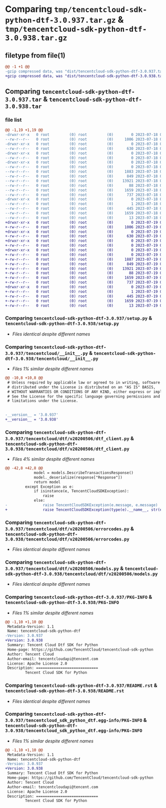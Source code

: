 # Comparing `tmp/tencentcloud-sdk-python-dtf-3.0.937.tar.gz` & `tmp/tencentcloud-sdk-python-dtf-3.0.938.tar.gz`

## filetype from file(1)

```diff
@@ -1 +1 @@
-gzip compressed data, was "dist/tencentcloud-sdk-python-dtf-3.0.937.tar", last modified: Tue Jul 18 00:22:59 2023, max compression
+gzip compressed data, was "dist/tencentcloud-sdk-python-dtf-3.0.938.tar", last modified: Wed Jul 19 00:38:12 2023, max compression
```

## Comparing `tencentcloud-sdk-python-dtf-3.0.937.tar` & `tencentcloud-sdk-python-dtf-3.0.938.tar`

### file list

```diff
@@ -1,19 +1,19 @@
-drwxr-xr-x   0 root         (0) root         (0)        0 2023-07-18 00:22:59.000000 tencentcloud-sdk-python-dtf-3.0.937/
--rw-r--r--   0 root         (0) root         (0)     1006 2023-07-18 00:22:59.000000 tencentcloud-sdk-python-dtf-3.0.937/setup.py
-drwxr-xr-x   0 root         (0) root         (0)        0 2023-07-18 00:22:59.000000 tencentcloud-sdk-python-dtf-3.0.937/tencentcloud/
--rw-r--r--   0 root         (0) root         (0)      630 2023-07-18 00:22:59.000000 tencentcloud-sdk-python-dtf-3.0.937/tencentcloud/__init__.py
-drwxr-xr-x   0 root         (0) root         (0)        0 2023-07-18 00:22:59.000000 tencentcloud-sdk-python-dtf-3.0.937/tencentcloud/dtf/
--rw-r--r--   0 root         (0) root         (0)        0 2023-07-18 00:22:59.000000 tencentcloud-sdk-python-dtf-3.0.937/tencentcloud/dtf/__init__.py
-drwxr-xr-x   0 root         (0) root         (0)        0 2023-07-18 00:22:59.000000 tencentcloud-sdk-python-dtf-3.0.937/tencentcloud/dtf/v20200506/
--rw-r--r--   0 root         (0) root         (0)        0 2023-07-18 00:22:59.000000 tencentcloud-sdk-python-dtf-3.0.937/tencentcloud/dtf/v20200506/__init__.py
--rw-r--r--   0 root         (0) root         (0)     1883 2023-07-18 00:22:59.000000 tencentcloud-sdk-python-dtf-3.0.937/tencentcloud/dtf/v20200506/dtf_client.py
--rw-r--r--   0 root         (0) root         (0)      849 2023-07-18 00:22:59.000000 tencentcloud-sdk-python-dtf-3.0.937/tencentcloud/dtf/v20200506/errorcodes.py
--rw-r--r--   0 root         (0) root         (0)    13921 2023-07-18 00:22:59.000000 tencentcloud-sdk-python-dtf-3.0.937/tencentcloud/dtf/v20200506/models.py
--rw-r--r--   0 root         (0) root         (0)       88 2023-07-18 00:22:59.000000 tencentcloud-sdk-python-dtf-3.0.937/setup.cfg
--rw-r--r--   0 root         (0) root         (0)     1659 2023-07-18 00:22:59.000000 tencentcloud-sdk-python-dtf-3.0.937/PKG-INFO
--rw-r--r--   0 root         (0) root         (0)      737 2023-07-18 00:22:59.000000 tencentcloud-sdk-python-dtf-3.0.937/README.rst
-drwxr-xr-x   0 root         (0) root         (0)        0 2023-07-18 00:22:59.000000 tencentcloud-sdk-python-dtf-3.0.937/tencentcloud_sdk_python_dtf.egg-info/
--rw-r--r--   0 root         (0) root         (0)        1 2023-07-18 00:22:59.000000 tencentcloud-sdk-python-dtf-3.0.937/tencentcloud_sdk_python_dtf.egg-info/dependency_links.txt
--rw-r--r--   0 root         (0) root         (0)      445 2023-07-18 00:22:59.000000 tencentcloud-sdk-python-dtf-3.0.937/tencentcloud_sdk_python_dtf.egg-info/SOURCES.txt
--rw-r--r--   0 root         (0) root         (0)     1659 2023-07-18 00:22:59.000000 tencentcloud-sdk-python-dtf-3.0.937/tencentcloud_sdk_python_dtf.egg-info/PKG-INFO
--rw-r--r--   0 root         (0) root         (0)       13 2023-07-18 00:22:59.000000 tencentcloud-sdk-python-dtf-3.0.937/tencentcloud_sdk_python_dtf.egg-info/top_level.txt
+drwxr-xr-x   0 root         (0) root         (0)        0 2023-07-19 00:38:12.000000 tencentcloud-sdk-python-dtf-3.0.938/
+-rw-r--r--   0 root         (0) root         (0)     1006 2023-07-19 00:38:11.000000 tencentcloud-sdk-python-dtf-3.0.938/setup.py
+drwxr-xr-x   0 root         (0) root         (0)        0 2023-07-19 00:38:12.000000 tencentcloud-sdk-python-dtf-3.0.938/tencentcloud/
+-rw-r--r--   0 root         (0) root         (0)      630 2023-07-19 00:38:11.000000 tencentcloud-sdk-python-dtf-3.0.938/tencentcloud/__init__.py
+drwxr-xr-x   0 root         (0) root         (0)        0 2023-07-19 00:38:12.000000 tencentcloud-sdk-python-dtf-3.0.938/tencentcloud/dtf/
+-rw-r--r--   0 root         (0) root         (0)        0 2023-07-19 00:38:11.000000 tencentcloud-sdk-python-dtf-3.0.938/tencentcloud/dtf/__init__.py
+drwxr-xr-x   0 root         (0) root         (0)        0 2023-07-19 00:38:12.000000 tencentcloud-sdk-python-dtf-3.0.938/tencentcloud/dtf/v20200506/
+-rw-r--r--   0 root         (0) root         (0)        0 2023-07-19 00:38:11.000000 tencentcloud-sdk-python-dtf-3.0.938/tencentcloud/dtf/v20200506/__init__.py
+-rw-r--r--   0 root         (0) root         (0)     1887 2023-07-19 00:38:11.000000 tencentcloud-sdk-python-dtf-3.0.938/tencentcloud/dtf/v20200506/dtf_client.py
+-rw-r--r--   0 root         (0) root         (0)      849 2023-07-19 00:38:11.000000 tencentcloud-sdk-python-dtf-3.0.938/tencentcloud/dtf/v20200506/errorcodes.py
+-rw-r--r--   0 root         (0) root         (0)    13921 2023-07-19 00:38:11.000000 tencentcloud-sdk-python-dtf-3.0.938/tencentcloud/dtf/v20200506/models.py
+-rw-r--r--   0 root         (0) root         (0)       88 2023-07-19 00:38:12.000000 tencentcloud-sdk-python-dtf-3.0.938/setup.cfg
+-rw-r--r--   0 root         (0) root         (0)     1659 2023-07-19 00:38:12.000000 tencentcloud-sdk-python-dtf-3.0.938/PKG-INFO
+-rw-r--r--   0 root         (0) root         (0)      737 2023-07-19 00:38:11.000000 tencentcloud-sdk-python-dtf-3.0.938/README.rst
+drwxr-xr-x   0 root         (0) root         (0)        0 2023-07-19 00:38:12.000000 tencentcloud-sdk-python-dtf-3.0.938/tencentcloud_sdk_python_dtf.egg-info/
+-rw-r--r--   0 root         (0) root         (0)        1 2023-07-19 00:38:12.000000 tencentcloud-sdk-python-dtf-3.0.938/tencentcloud_sdk_python_dtf.egg-info/dependency_links.txt
+-rw-r--r--   0 root         (0) root         (0)      445 2023-07-19 00:38:12.000000 tencentcloud-sdk-python-dtf-3.0.938/tencentcloud_sdk_python_dtf.egg-info/SOURCES.txt
+-rw-r--r--   0 root         (0) root         (0)     1659 2023-07-19 00:38:12.000000 tencentcloud-sdk-python-dtf-3.0.938/tencentcloud_sdk_python_dtf.egg-info/PKG-INFO
+-rw-r--r--   0 root         (0) root         (0)       13 2023-07-19 00:38:12.000000 tencentcloud-sdk-python-dtf-3.0.938/tencentcloud_sdk_python_dtf.egg-info/top_level.txt
```

### Comparing `tencentcloud-sdk-python-dtf-3.0.937/setup.py` & `tencentcloud-sdk-python-dtf-3.0.938/setup.py`

 * *Files identical despite different names*

### Comparing `tencentcloud-sdk-python-dtf-3.0.937/tencentcloud/__init__.py` & `tencentcloud-sdk-python-dtf-3.0.938/tencentcloud/__init__.py`

 * *Files 1% similar despite different names*

```diff
@@ -10,8 +10,8 @@
 # Unless required by applicable law or agreed to in writing, software
 # distributed under the License is distributed on an "AS IS" BASIS,
 # WITHOUT WARRANTIES OR CONDITIONS OF ANY KIND, either express or implied.
 # See the License for the specific language governing permissions and
 # limitations under the License.
 
 
-__version__ = '3.0.937'
+__version__ = '3.0.938'
```

### Comparing `tencentcloud-sdk-python-dtf-3.0.937/tencentcloud/dtf/v20200506/dtf_client.py` & `tencentcloud-sdk-python-dtf-3.0.938/tencentcloud/dtf/v20200506/dtf_client.py`

 * *Files 4% similar despite different names*

```diff
@@ -42,8 +42,8 @@
             model = models.DescribeTransactionsResponse()
             model._deserialize(response["Response"])
             return model
         except Exception as e:
             if isinstance(e, TencentCloudSDKException):
                 raise
             else:
-                raise TencentCloudSDKException(e.message, e.message)
+                raise TencentCloudSDKException(type(e).__name__, str(e))
```

### Comparing `tencentcloud-sdk-python-dtf-3.0.937/tencentcloud/dtf/v20200506/errorcodes.py` & `tencentcloud-sdk-python-dtf-3.0.938/tencentcloud/dtf/v20200506/errorcodes.py`

 * *Files identical despite different names*

### Comparing `tencentcloud-sdk-python-dtf-3.0.937/tencentcloud/dtf/v20200506/models.py` & `tencentcloud-sdk-python-dtf-3.0.938/tencentcloud/dtf/v20200506/models.py`

 * *Files identical despite different names*

### Comparing `tencentcloud-sdk-python-dtf-3.0.937/PKG-INFO` & `tencentcloud-sdk-python-dtf-3.0.938/PKG-INFO`

 * *Files 1% similar despite different names*

```diff
@@ -1,10 +1,10 @@
 Metadata-Version: 1.1
 Name: tencentcloud-sdk-python-dtf
-Version: 3.0.937
+Version: 3.0.938
 Summary: Tencent Cloud Dtf SDK for Python
 Home-page: https://github.com/TencentCloud/tencentcloud-sdk-python
 Author: Tencent Cloud
 Author-email: tencentcloudapi@tencent.com
 License: Apache License 2.0
 Description: ============================
         Tencent Cloud SDK for Python
```

### Comparing `tencentcloud-sdk-python-dtf-3.0.937/README.rst` & `tencentcloud-sdk-python-dtf-3.0.938/README.rst`

 * *Files identical despite different names*

### Comparing `tencentcloud-sdk-python-dtf-3.0.937/tencentcloud_sdk_python_dtf.egg-info/PKG-INFO` & `tencentcloud-sdk-python-dtf-3.0.938/tencentcloud_sdk_python_dtf.egg-info/PKG-INFO`

 * *Files 1% similar despite different names*

```diff
@@ -1,10 +1,10 @@
 Metadata-Version: 1.1
 Name: tencentcloud-sdk-python-dtf
-Version: 3.0.937
+Version: 3.0.938
 Summary: Tencent Cloud Dtf SDK for Python
 Home-page: https://github.com/TencentCloud/tencentcloud-sdk-python
 Author: Tencent Cloud
 Author-email: tencentcloudapi@tencent.com
 License: Apache License 2.0
 Description: ============================
         Tencent Cloud SDK for Python
```

